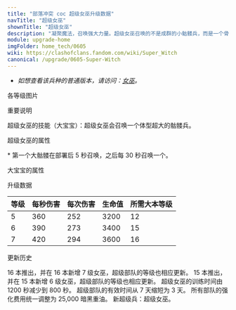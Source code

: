 ```yaml
---
title: "部落冲突 coc 超级女巫升级数据"
navTitle: "超级女巫"
shownTitle: "超级女巫"
description: "凝聚魔法，召唤强大力量。超级女巫召唤的不是成群的小骷髅兵，而是一个骨骼密度惊人的超大骷髅兵。"
module: upgrade-home
imgFolder: home_tech/0605
wiki: https://clashofclans.fandom.com/wiki/Super_Witch
canonical: /upgrade/0605-Super-Witch
---
```


- *如想查看该兵种的普通版本，请访问：[女巫](/upgrade/0084-Witch)。*

<UnitInfo :folder="$frontmatter.imgFolder" imgSrc="Super_Witch_info.png" :imgAlt="$frontmatter.navTitle" :description="$frontmatter.description" />

<SmallTitle>各等级图片</SmallTitle>

<Panel>
    <UnitImgGroup :folder="$frontmatter.imgFolder">
        <UnitImg imgTitle="超级女巫" imgSrc="Super_Witch5.png" />
        <UnitImg imgTitle="大宝宝" imgSrc="Big_Boy.png" />
    </UnitImgGroup>
</Panel>

<SmallTitle>重要说明</SmallTitle>

超级女巫的技能（大宝宝）：超级女巫会召唤一个体型超大的骷髅兵。

<SmallTitle>超级女巫的属性</SmallTitle>

<UnitProperties>
    <UnitProperty pKey="攻击偏好" pValue="无" />
    <UnitProperty pKey="伤害类型" pValue="范围伤害" />
    <UnitProperty pKey="伤害半径" pValue="0.3 格" />
    <UnitProperty pKey="攻击的目标" pValue="地面和空中目标" />
    <UnitProperty pKey="占据人口" pValue="40" />
    <UnitProperty pKey="移动速度" pValue="1.5 格/秒" />
    <UnitProperty pKey="攻击速度" pValue="0.7 秒/次" />
    <UnitProperty pKey="攻击距离" pValue="4 格" />
    <UnitProperty pKey="最低女巫等级" pValue="5" />
    <UnitProperty pKey="最低大本等级" pValue="12" />
    <UnitProperty pKey="强化费用" pValue="2.5 万黑油" />
    <UnitProperty pKey="强化有效期" pValue="3 天" />
    <UnitProperty pKey="骷髅召唤频率" pValue="详见说明<sup>*</sup>" />
    <UnitProperty pKey="训练时间" pValue="400" trainingSystem="2022" />
</UnitProperties>

\* 第一个大骷髅在部署后 5 秒召唤，之后每 30 秒召唤一个。

<SmallTitle>大宝宝的属性</SmallTitle>

<UnitProperties>
    <UnitProperty pKey="攻击偏好" pValue="无" />
    <UnitProperty pKey="伤害类型" pValue="单体伤害" />
    <UnitProperty pKey="攻击的目标" pValue="仅地面目标" />
    <UnitProperty pKey="占据人口" pValue="20" />
    <UnitProperty pKey="移动速度" pValue="1.5 格/秒" />
    <UnitProperty pKey="攻击速度" pValue="2 秒/次" />
    <UnitProperty pKey="攻击距离" pValue="1 格" />
    <UnitProperty pKey="每秒伤害" pValue="350" />
    <UnitProperty pKey="每次伤害" pValue="700" />
    <UnitProperty pKey="生命值" pValue="4 100" />
</UnitProperties>

<SmallTitle>升级数据</SmallTitle>

<UnitTable>

| 等级 |  每秒伤害  |  每次伤害  | 生命值 |所需大本等级|
| ---- |    ----   |    ----   |  ---- |    ----   |
|   5  |    360    |    252    |  3200 |     12    |
|   6  |    390    |    273    |  3400 |     15    |
|   7  |    420    |    294    |  3600 |     16    |
</UnitTable>

<SmallTitle>更新历史</SmallTitle>

<Timeline>
    <TimelineItem date="2023/12/12">
        <TimelineRow>16 本推出，并在 16 本新增 7 级女巫，超级部队的等级也相应更新。</TimelineRow>
    </TimelineItem>    
    <TimelineItem date="2022/10/10">
        <TimelineRow>15 本推出，并在 15 本新增 6 级女巫，超级部队的等级也相应更新。</TimelineRow>
    </TimelineItem>
    <TimelineItem date="2021/04/12">
        <TimelineRow>超级女巫的训练时间由 1200 秒减少到 800 秒。</TimelineRow>
    </TimelineItem>
    <TimelineItem date="2020/12/07">
        <TimelineRow>超级部队的有效时间从 7 天缩短为 3 天。</TimelineRow>
        <TimelineRow>所有部队的强化费用统一调整为 25,000 暗黑重油。</TimelineRow>
    </TimelineItem>
    <TimelineItem date="2020/06/22">
        <TimelineRow>新超级兵：超级女巫。</TimelineRow>
    </TimelineItem>
    <TimelineItem :historyBottom="true" />
</Timeline>